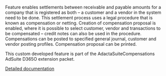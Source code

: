 Feature enables settlements between receivable and payable amounts for a company that is registered as both – a customer and a vendor in the system need to be done. This settlement process uses a legal procedure that is known as compensation or netting.
Creation of compensation proposal is enabled, where it is possible to select customer, vendor and transactions to be compensated – credit notes can also be used in the procedure. Compensations can be posted to specified general journal, customer and vendor posting profiles. Compensation proposal can be printed.

This custom developed feature is part of the AdactaSuiteCompensations AdSuite D365O extension packet.

[Detailed documentation](http://axweb/D365O%20INIT%20Documents/D365O_Compensations.docx?Web=1)